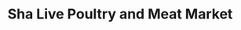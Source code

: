 ---
title: "Sha Live Poultry and Meat Market"
url: /belleville/sha-live-poultry-and-meat-market/
shop: butcher
---